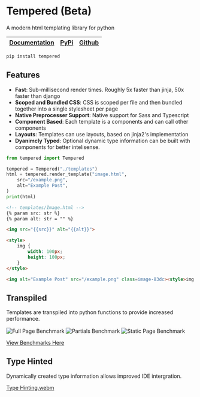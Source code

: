 # Tempered (Beta)


A modern html templating library for python

| [Documentation](https://ben-brady.github.io/tempered/) | [PyPi](https://pypi.org/project/tempered) | [Github](https://github.com/Ben-Brady/tempered)|
| - | - | - |

```python
pip install tempered
```

## Features

- **Fast**: Sub-millisecond render times. Roughly 5x faster than jinja, 50x faster than django
- **Scoped and Bundled CSS**: CSS is scoped per file and then bundled together into a single stylesheet per page
- **Native Preprocesser Support**: Native support for Sass and Typescript
- **Component Based**: Each template is a components and can call other components
- **Layouts**: Templates can use layouts, based on jinja2's implementation
- **Dyanimcly Typed**: Optional dynamic type information can be built with components for better intelisense.

```python
from tempered import Tempered

tempered = Tempered("./templates")
html = tempered.render_template("image.html",
    src="/example.png",
    alt="Example Post",
)
print(html)
```

```html
<!-- templates/Image.html -->
{% param src: str %}
{% param alt: str = "" %}

<img src="{{src}}" alt="{{alt}}">

<style>
    img {
        width: 100px;
        height: 100px;
    }
</style>
```

```html
<img alt="Example Post" src="/example.png" class=image-83dc><style>img.image-83dc{width:100px;height:100px}</style>
```

## Transpiled

Templates are transpiled into python functions to provide increased performance.

<picture align="center">
  <img align="center" alt="Full Page Benchmark" src="https://github.com/Ben-Brady/tempered/assets/64110708/684ff121-a2c9-41df-94dd-f5c0aa136d3e">
</picture>
<picture align="center">
  <img align="center" alt="Partials Benchmark" src="https://github.com/Ben-Brady/tempered/assets/64110708/6bbc6c1d-107b-47b3-9b59-fb9c78e6352f">
</picture>
<picture>
  <img align="center" alt="Static Page Benchmark" src="https://github.com/Ben-Brady/tempered/assets/64110708/a9c3242c-872d-4969-878d-fb39547ca67a">
</picture>

[View Benchmarks Here](https://github.com/Ben-Brady/tempered/tree/main/benchmarks)

## Type Hinted

Dynamically created type information allows improved IDE intergration.

[Type Hinting.webm](https://github.com/Ben-Brady/tempered/assets/64110708/35fd09f1-b7ab-47e0-802a-6fb3e0dbb6e9)

